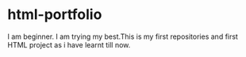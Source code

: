 # html-portfolio
I am beginner. I am trying my best.This is my first repositories and first HTML project as i have learnt till now.
